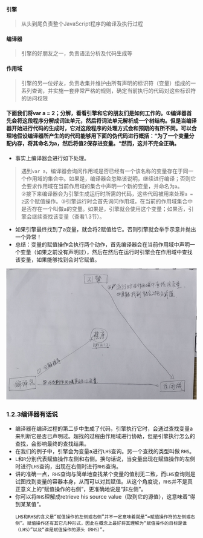 #### 引擎  
> 从头到尾负责整个JavaScript程序的编译及执行过程  
#### 编译器  
> 引擎的好朋友之一，负责语法分析及代码生成等  
#### 作用域  
> 引擎的另一位好友，负责收集并维护由所有声明的标识符（变量）组成的一系列查询，并实施一套非常严格的规则，确定当前执行的代码对这些标识符的访问权限  

#### 下面我们将var a = 2；分解，看看引擎和它的朋友们是如何工作的。<kbd>①</kbd>编译器首先会将这段程序分解成词法单元，然后将词法单元解析成一个树结构。但是当编译器开始进行代码的生成时，它对这段程序的处理方式会和预期的有所不同。可以合理地假设编译器所产生的的代码能够用下面的伪代码进行概括：“为了一个变量分配内存，将其命名为a，然后将值2保存进变量。“然而，这并不完全正确。  
* 事实上编译器会进行如下处理。  
> 遇到`var a`，编译器会询问作用域是否已经有一个该名称的变量存在于同一个作用域的集合中。如果是，编译器会忽略该说明，继续进行编译；否则它会要求作用域在当前作用域的集合中声明一个新的变量，并命名为`a`。  
> <kbd>②</kbd>接下来编译器会为引擎生成运行时所需的代码，这些代码被用来处理`a = 2`这个赋值操作。<kbd>③</kbd>引擎运行时会首先询问作用域，在当前的作用域集合中是否存在一个叫做a的变量。如果是，引擎就会使用这个变量；如果否，引擎会继续查找该变量（查看1.3节）。  
* 如果引擎最终找到了a变量，就会将2赋值给它。否则引擎就会举手示意并抛出一个异常！
* 总结：变量的赋值操作会执行两个动作，首先编译器会在当前作用域中声明一个变量（如果之前没有声明过），然后在然后在运行时引擎会在作用域中查找该变量，如果能够找到会对它赋值。  

<!-- ![actor](./../imgs/actor.png) -->
<img src="./../imgs/actor.png" width="600">

### 1.2.3编译器有话说  
* 编译器在编译过程的第二步中生成了代码，引擎执行它时，会通过查找变量a来判断它是否已声明过。超找的过程由作用域进行协助，但是引擎执行怎么的查找，会影响最终的查找结果。  
* 在我们的例子中，引擎会为变量a进行`LHS`查询。另一个查找的类型叫做 `RHS`。  
* `L`和`R`分别代表赋值操作左侧和右侧。换句话说，当变量出现在赋值操作的左侧时进行`LHS`查询，出现在右侧时进行`RHS`查询。  
* 讲的准确一点，`RHS`查询与简单地查找某个变量的值别无二致，而`LHS`查询则是试图找到变量的容器本身，从而可以对其赋值。从这个角度说，`RHS`并不是真正意义上的“赋值操作的右侧”，更准确地说是“非左侧”。  
* 你可以将`RHS`理解成retrieve his source value（取到它的源值），这意味着“得到某某值”。
    ```
    LHS和RHS的含义是“赋值操作的左侧或右侧”并不一定意味着就是“=赋值操作符的左侧或右侧”。赋值操作还有其它几种形式，因此在概念上最好将其理解为“赋值操作的目标是谁（LHS）”以及“谁是赋值操作的源头（RHS）”。
    ```
